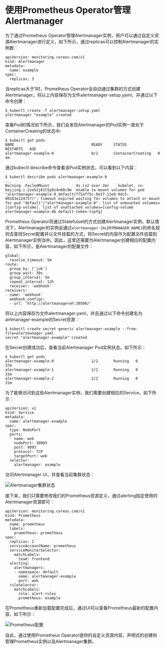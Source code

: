 # 使用Prometheus Operator管理Alertmanager

为了通过Prometheus Operator管理Alertmanager实例，用户可以通过自定义资源Alertmanager进行定义，如下所示，通过replicas可以控制Alertmanager的实例数：

```
apiVersion: monitoring.coreos.com/v1
kind: Alertmanager
metadata:
  name: example
spec:
  replicas: 3
```

当replicas大于1时，Prometheus Operator会自动通过集群的方式创建Alertmanager。将以上内容保存为文件alertmanager-setup.yaml，并通过以下命令创建：

```
$ kubectl create -f alertmanager-setup.yaml
alertmanager "example" created
```

查看Pod的情况如下所示，我们会发现Alertmanager的Pod实例一直处于ContainerCreating的状态中:

```
$ kubectl get pods
NAME                                   READY     STATUS              RESTARTS   AGE
alertmanager-example-0                 0/2       ContainerCreating   0          4m
```

通过kubectl describe命令查看该Pod实例状态，可以看到以下内容：

```
$ kubectl describe pods alertmanager-example-0
...
Warning  FailedMount            4s (x2 over 2m)    kubelet, cn-beijing.i-2ze52j61t5p9z4n60c9m  Unable to mount volumes for pod "alertmanager-example-0_default(f75aff5c-9e37-11e8-9dc5-00163e124757)": timeout expired waiting for volumes to attach or mount for pod "default"/"alertmanager-example-0". list of unmounted volumes=[config-volume]. list of unattached volumes=[config-volume alertmanager-example-db default-token-tzpfg]
```

Prometheus Operator将通过Statefulset的方式创建Alertmanager实例，默认情况下，Alertmanager的实例会通过`alertmanager-{ALERTMANAGER_NAME}`的命名规则去查找Secret配置并以文件挂载的方式，将Secret的内容作为配置文件挂载到Alertmanager实例当中。因此，这里还需要为Alertmanager创建相应的配置内容，如下所示，是Alertmanager的配置文件：

```
global:
  resolve_timeout: 5m
route:
  group_by: ['job']
  group_wait: 30s
  group_interval: 5m
  repeat_interval: 12h
  receiver: 'webhook'
receivers:
- name: 'webhook'
  webhook_configs:
  - url: 'http://alertmanagerwh:30500/'
```

将以上内容保存为文件alertmanager.yaml，并且通过以下命令创建名为alrtmanager-example的Secret资源：

```
$ kubectl create secret generic alertmanager-example --from-file=alertmanager.yaml
secret "alertmanager-example" created
```

在Secret创建成功后，查看当前Alertmanager Pod实例状态。如下所示：

```
$ kubectl get pods
alertmanager-example-0                 2/2       Running   0          37m
alertmanager-example-1                 2/2       Running   0          31m
alertmanager-example-2                 2/2       Running   0          31m
```

为了能够访问到这些Alertmanager实例，我们需要创建相应的Service，如下所示：

```
apiVersion: v1
kind: Service
metadata:
  name: alertmanager-example
spec:
  type: NodePort
  ports:
  - name: web
    nodePort: 30903
    port: 9093
    protocol: TCP
    targetPort: web
  selector:
    alertmanager: example
```

访问Alertmanager UI，并查看当前集群状态：

![Alertmanager集群状态](http://p2n2em8ut.bkt.clouddn.com/prometheus-alert-cluster-status.png)

接下来，我们只需要修改我们的Prometheus资源定义，通过alerting指定使用的Alertmanager资源即可：

```
apiVersion: monitoring.coreos.com/v1
kind: Prometheus
metadata:
  name: prometheus
  labels:
    prometheus: prometheus
spec:
  replicas: 2
  serviceAccountName: prometheus
  serviceMonitorSelector:
    matchLabels:
      team: frontend
  alerting:
    alertmanagers:
    - namespace: default
      name: alertmanager-example
      port: web
  ruleSelector:
    matchLabels:
      role: alert-rules
      prometheus: example
```

在Prometheus重新加载配置完成后，通过UI可以查看Prometheus最新的配置内容，如下所示：

![Prometheus配置](http://p2n2em8ut.bkt.clouddn.com/prometheus-alerting-auto2.png)

自此，通过使用Prometheus Operator提供的自定义资源内容，声明式的创建和管理Prometheus实例以及Alertmanager集群。